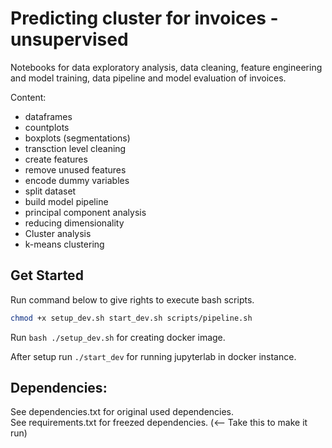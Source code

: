 # Predicting cluster for invoices - unsupervised
Notebooks for data exploratory analysis, data cleaning, feature engineering and model training, data pipeline and model evaluation of invoices.

Content:
- dataframes
- countplots
- boxplots (segmentations)
- transction level cleaning
- create features
- remove unused features
- encode dummy variables
- split dataset
- build model pipeline
- principal component analysis
- reducing dimensionality
- Cluster analysis
- k-means clustering


## Get Started
Run command below to give rights to execute bash scripts.
```bash
chmod +x setup_dev.sh start_dev.sh scripts/pipeline.sh
```

Run ```bash ./setup_dev.sh``` for creating docker image.   

After setup run ```./start_dev``` for running jupyterlab in docker instance.

## Dependencies:
See dependencies.txt for original used dependencies.    
See requirements.txt for freezed dependencies. (<-- Take this to make it run)
